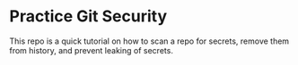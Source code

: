 # Practice Git Security
This repo is a quick tutorial on how to scan a repo for secrets, remove them from history, and prevent leaking of secrets.

